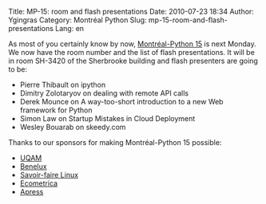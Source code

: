 Title: MP-15: room and flash presentations
Date: 2010-07-23 18:34
Author: Ygingras
Category: Montréal Python
Slug: mp-15-room-and-flash-presentations
Lang: en

<!--:en-->

As most of you certainly know by now, [Montréal-Python 15][] is next
Monday. We now have the room number and the list of flash presentations.
It will be in room SH-3420 of the Sherbrooke building and flash
presenters are going to be:

-   Pierre Thibault on ipython
-   Dimitry Zolotaryov on dealing with remote API calls
-   Derek Mounce on A way-too-short introduction to a new Web framework
    for Python
-   Simon Law on Startup Mistakes in Cloud Deployment
-   Wesley Bouarab on skeedy.com

Thanks to our sponsors for making Montréal-Python 15 possible:

-   [UQAM][]
-   [Benelux][]
-   [Savoir-faire Linux][]
-   [Ecometrica][]
-   [Apress][]

<!--:-->

</p>

  [Montréal-Python 15]: http://montrealpython.org/2010/06/mp-15/
  [UQAM]: http://uqam.ca
  [Benelux]: http://www.brasseriebenelux.com/
  [Savoir-faire Linux]: http://savoirfairelinux.com
  [Ecometrica]: http://ecometrica.ca
  [Apress]: http://apress.com/
